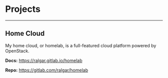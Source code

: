 # Projects

---

## Home Cloud

My home cloud, or homelab, is a full-featured cloud platform powered by
 OpenStack.

**Docs:** https://ralgar.gitlab.io/homelab

**Repo:** https://gitlab.com/ralgar/homelab
